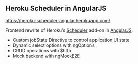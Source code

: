 Heroku Scheduler in AngularJS
---

https://heroku-scheduler-angular.herokuapp.com/

Frontend rewrite of Heroku's [Scheduler] add-on in [AngularJS].

-   Custom jobState Directive to control application UI state
-   Dynamic select options with ngOptions
-   CRUD operations with $http
-   Mock backend with ngMockE2E

[Scheduler]: <https://elements.heroku.com/addons/scheduler>
[AngularJS]: <https://angularjs.org/>